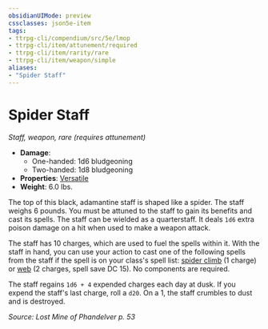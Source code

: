 ```yaml
---
obsidianUIMode: preview
cssclasses: json5e-item
tags:
- ttrpg-cli/compendium/src/5e/lmop
- ttrpg-cli/item/attunement/required
- ttrpg-cli/item/rarity/rare
- ttrpg-cli/item/weapon/simple
aliases: 
- "Spider Staff"
---
```

# Spider Staff
*Staff, weapon, rare (requires attunement)*  


- **Damage**:
  - One-handed: 1d6 bludgeoning
  - Two-handed: 1d8 bludgeoning
- **Properties**: [Versatile](/CLI/item-properties.md#Versatile)
- **Weight**: 6.0 lbs.

The top of this black, adamantine staff is shaped like a spider. The staff weighs 6 pounds. You must be attuned to the staff to gain its benefits and cast its spells. The staff can be wielded as a quarterstaff. It deals `1d6` extra poison damage on a hit when used to make a weapon attack.

The staff has 10 charges, which are used to fuel the spells within it. With the staff in hand, you can use your action to cast one of the following spells from the staff if the spell is on your class's spell list: [spider climb](/CLI/spells/spider-climb.md) (1 charge) or [web](/CLI/spells/web.md) (2 charges, spell save DC 15). No components are required.

The staff regains `1d6 + 4` expended charges each day at dusk. If you expend the staff's last charge, roll a `d20`. On a 1, the staff crumbles to dust and is destroyed.

*Source: Lost Mine of Phandelver p. 53*